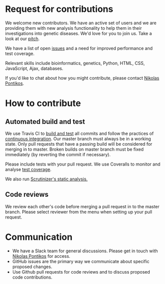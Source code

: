 # Request for contributions
We welcome new contributors. We have an active set of users and we are providing them with new analysis functionality to help them in their investigations into genetic diseases. We'd love for you to join us. Take a look at our [pitch](https://uclex.cs.ucl.ac.uk/about#pitch).

We have a list of open [issues](https://github.com/phenopolis/phenopolis/issues) and a need for improved performance and test coverage.

Relevant skills include bioinformatics, genetics, Python, HTML, CSS, JavaScript, Ajax, databases.

If you'd like to chat about how you might contribute, please contact [Nikolas Pontikos](https://github.com/pontikos).

# How to contribute
## Automated build and test
We use Travis CI to [build and test](https://travis-ci.org/phenopolis/phenopolis) all commits and follow the practices of [continuous integration](https://www.thoughtworks.com/continuous-integration). Our master branch must always be in a working state. Only pull requests that have a passing build will be considered for merging in to master. Broken builds on master branch must be fixed immediately (by reverting the commit if necessary).

Please include tests with your pull request. We use Coveralls to monitor and analyse [test coverage](https://coveralls.io/github/phenopolis/phenopolis?branch=master). 

We also run [Scrutinizer's static analysis.](https://scrutinizer-ci.com/g/phenopolis/phenopolis/)

## Code reviews
We review each other's code before merging a pull request in to the master branch. Please select reviewer from the menu when setting up your pull request.

# Communication
- We have a Slack team for general discussions. Please get in touch with [Nikolas Pontikos](https://github.com/pontikos) for access.
- GitHub issues are the primary way we communicate about specific proposed changes.
- Use Github pull requests for code reviews and to discuss proposed code contributions.
